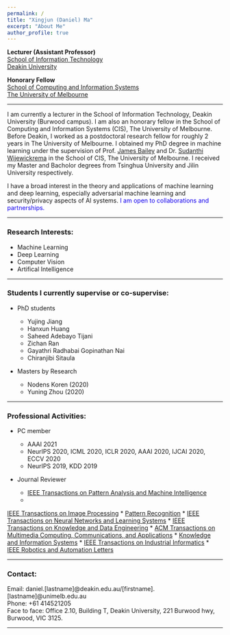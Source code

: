 ```yaml
---
permalink: /
title: "Xingjun (Daniel) Ma"
excerpt: "About Me"
author_profile: true
---
```

<span style="font-weight:bold">Lecturer (Assistant Professor)</span><br>
<a href="https://www.deakin.edu.au/information-technology" target="_blank">School of Information Technology</a><br>
<a href="https://www.deakin.edu.au/" target="_blank">Deakin University</a><br>

<span style="font-weight:bold">Honorary Fellow</span><br>
<a href="https://cis.unimelb.edu.au/" target="_blank">School of Computing and Information Systems</a><br>
<a href="https://www.unimelb.edu.au/" target="_blank">The University of Melbourne</a>

---

I am currently a lecturer in the School of Information Technology, Deakin University (Burwood campus). I am also an honorary fellow in the School of Computing and Information Systems (CIS), The University of Melbourne. Before Deakin, I worked as a postdoctoral research fellow for roughly 2 years in The University of Melbourne.
I obtained my PhD degree in machine learning under the supervision of Prof. <a href="https://people.eng.unimelb.edu.au/baileyj/" target="_blank">James Bailey</a> and Dr. <a href="https://scholar.google.com.au/citations?user=MjgOHPYAAAAJ&hl=en" target="_blank">Sudanthi Wijewickrema</a> in the School of CIS, The University of Melbourne. I received my Master and Bacholor degrees from Tsinghua University and Jilin University respectively.

I have a broad interest in the theory and applications of machine learning and deep learning, especially adversarial machine learning and security/privacy aspects of AI systems.
<span style="color:rgb(19,0,238)">I am open to collaborations and partnerships. </span>

<!-- I have visited a few amazing research institues: National Institute of Informatics (Japan) hosted by Prof. Michael E. Houle, and RIKEN (Japan) hosted by Prof. Masashi Sugiyama. I am also fortunate to have collabarated with many highly respected researchers. -->
<!-- I am also fortunate to have collabarated with <a href="https://people.eng.unimelb.edu.au/smonazam/" target="_blank">Prof. Sarah Erfani</a> (Melbourne University), <a href="https://sites.google.com/site/csyisenwang/" target="_blank">Dr. Yisen Wang</a> (Tsinghua University), <a href="https://scholar.google.com/citations?user=HUYTC0gAAAAJ&hl=en" target="_blank">Prof. Feng Lu</a> (Beihang University), <a href="http://www.crystal-boli.com/" target="_blank">Prof. Bo Li</a> (UIUC), <a href="http://web.cs.ucla.edu/~qgu/" target="_blank"> Prof. Quanquan Gu</a> (UCLA), <a href="http://www.yugangjiang.info" target="_blank"> Prof. Yu-Gang Jiang</a> (Fudan University), and <a href="https://people.eecs.berkeley.edu/~dawnsong/" target="_blank">Prof. Dawn Song</a> (UC Berkeley). -->

---

### Research Interests:
* Machine Learning
* Deep Learning
* Computer Vision
* Artifical Intelligence

<!-- * Machine Learning
  * Secure/Robust/Explainable machine learning
  * Adversarial machine learning (<a href="https://github.com/xingjunm/AI2019_Tutorial_on_Adversarial_Machine_Learning" target="_blank">AML tutorial at AI2019 with Sarah Erfani</a>)
  * Weakly supervised learning
  * Reinforcement learning
* Deep Learning and Security
  * Adversarial attack/defense
  * Backdoor attack/defense
  * Generative adverarial networks
  * Applications: object recognition, image inpainting, object detection, video recognition, automatic speech recognition
* Artifical Intelligence
  * Medical AI
  * Virtual reality surgery -->

---

### Students I currently supervise or co-supervise:
* PhD students
    * Yujing Jiang
    * Hanxun Huang
    * Saheed Adebayo Tijani
    * Zichan Ran
    * Gayathri Radhabai Gopinathan Nai
    * Chiranjibi Sitaula

*  Masters by Research
    * Nodens Koren (2020)
    * Yuning Zhou (2020)

---

### Professional Activities:

* PC member
    * AAAI 2021
    * NeurIPS 2020, ICML 2020, ICLR 2020, AAAI 2020, IJCAI 2020, ECCV 2020
    * NeurIPS 2019, KDD 2019

* Journal Reviewer
    * <a href="https://www.computer.org/csdl/journal/tp" target="_blank">IEEE Transactions on Pattern Analysis and Machine Intelligence</a>
    * <a href="https://signalprocessingsociety.org/publications-resources/ieee-transactions-image-processing" target="_blank">
IEEE Transactions on Image Processing</a>
    * <a href="https://www.journals.elsevier.com/pattern-recognition" target="_blank">
Pattern Recognition</a>
    * <a href="https://cis.ieee.org/publications/t-neural-networks-and-learning-systems" target="_blank">
IEEE Transactions on Neural Networks and Learning Systems</a>
    * <a href="http://www.computer.org/portal/web/tkde" target="_blank">
IEEE Transactions on Knowledge and Data Engineering</a>
    * <a href="https://dl.acm.org/journal/tomm" target="_blank">
ACM Transactions on Multimedia Computing, Communications, and Applications</a>
    * <a href="https://www.springer.com/journal/10115" target="_blank">
Knowledge and Information Systems</a>
    * <a href="http://www.ieee-ies.org/pubs/transactions-on-industrial-informatics" target="_blank">
IEEE Transactions on Industrial Informatics</a>
    * <a href="http://www.ieee-ras.org/publications/ra-l" target="_blank">
IEEE Robotics and Automation Letters</a>

<!--
<span style="color:blue">
For PhD applicants: funded positions are available for 2020 in our group on adversarial machine learning research. Please directly contact</span> <a href="http://people.eng.unimelb.edu.au/baileyj/" target="_blank">Prof. James Bailey</a>.

<span style="color:blue">For Unimelb master students, contact me if you are familar with: 1) web skills such as js, node.js and html; and 2) machine/deep learning knowledge/tools such as pytorch, tensorflow, keras. (send me your academic transcript)</span>

-->

---

### Contact:

Email: daniel.[lastname]@deakin.edu.au/[firstname].[lastname]@unimelb.edu.au <br>
Phone: +61 414521205<br>
Face to face: Office 2.10, Building T, Deakin University, 221 Burwood hwy, Burwood, VIC 3125.

---


